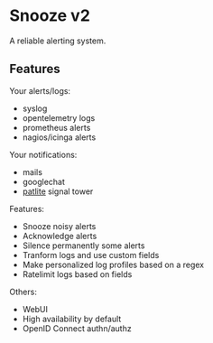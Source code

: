 # Snooze v2

A reliable alerting system.

## Features

Your alerts/logs:
* syslog
* opentelemetry logs
* prometheus alerts
* nagios/icinga alerts

Your notifications:
* mails
* googlechat
* [patlite](https://www.patlite.com/) signal tower

Features:
* Snooze noisy alerts
* Acknowledge alerts
* Silence permanently some alerts
* Tranform logs and use custom fields
* Make personalized log profiles based on a regex
* Ratelimit logs based on fields

Others:
* WebUI
* High availability by default
* OpenID Connect authn/authz
